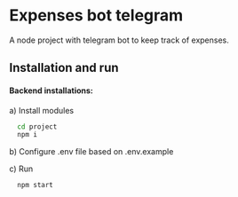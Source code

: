 
# Expenses bot telegram

A node project with telegram bot to keep track of expenses.

## Installation and run

#### Backend installations:

a) Install modules
```bash
  cd project
  npm i
```
b) Configure .env file based on .env.example

c) Run
```bash
  npm start
```